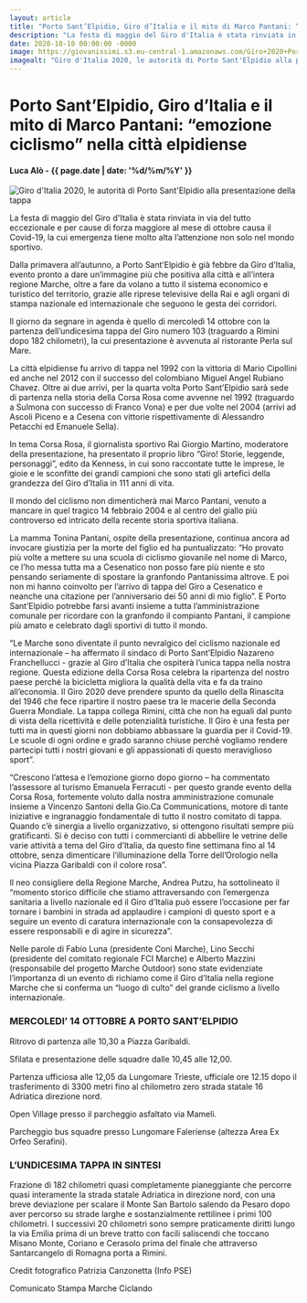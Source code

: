 ```yaml
---
layout: article
title: "Porto Sant’Elpidio, Giro d’Italia e il mito di Marco Pantani: “emozione ciclismo” nella città elpidiense"
description: "La festa di maggio del Giro d'Italia è stata rinviata in via del tutto eccezionale e per cause di forza maggiore al mese di ottobre causa il Covid-19, la cui emergenza tiene molto alta l’attenzione non solo nel mondo sportivo."
date: 2020-10-10 00:00:00 -0000
image: https://giovanissimi.s3.eu-central-1.amazonaws.com/Giro+2020+Porto+Sant'Elpidio+autorit%C3%A0.jpeg
imagealt: "Giro d'Italia 2020, le autorità di Porto Sant'Elpidio alla presentazione della tappa"
---
```


# Porto Sant’Elpidio, Giro d’Italia e il mito di Marco Pantani: “emozione ciclismo” nella città elpidiense

#### Luca Alò - {{ page.date | date: '%d/%m/%Y' }}

![Giro d'Italia 2020, le autorità di Porto Sant'Elpidio alla presentazione della tappa](https://giovanissimi.s3.eu-central-1.amazonaws.com/Giro+2020+Porto+Sant'Elpidio+autorit%C3%A0.jpeg)

La festa di maggio del Giro d'Italia è stata rinviata in via del tutto eccezionale e per cause di forza maggiore al mese di ottobre causa il Covid-19, la cui emergenza tiene molto alta l’attenzione non solo nel mondo sportivo.

Dalla primavera all’autunno, a Porto Sant’Elpidio è già febbre da Giro d’Italia, evento pronto a dare un’immagine più che positiva alla città e all’intera regione Marche, oltre a fare da volano a tutto il sistema economico e turistico del territorio, grazie alle riprese televisive della Rai e agli organi di stampa nazionale ed internazionale che seguono le gesta dei corridori.

Il giorno da segnare in agenda è quello di mercoledì 14 ottobre con la partenza dell’undicesima tappa del Giro numero 103 (traguardo a Rimini dopo 182 chilometri), la cui presentazione è avvenuta al ristorante Perla sul Mare.

La città elpidiense fu arrivo di tappa nel 1992 con la vittoria di Mario Cipollini ed anche nel 2012 con il successo del colombiano Miguel Angel Rubiano Chavez. Oltre ai due arrivi, per la quarta volta Porto Sant’Elpidio sarà sede di partenza nella storia della Corsa Rosa come avvenne nel 1992 (traguardo a Sulmona con successo di Franco Vona) e per due volte nel 2004 (arrivi ad Ascoli Piceno e a Cesena con vittorie rispettivamente di Alessandro Petacchi ed Emanuele Sella).

In tema Corsa Rosa, il giornalista sportivo Rai Giorgio Martino, moderatore della presentazione, ha presentato il proprio libro “Giro! Storie, leggende, personaggi”, edito da Kenness, in cui sono raccontate tutte le imprese, le gioie e le sconfitte dei grandi campioni che sono stati gli artefici della grandezza del Giro d’Italia in 111 anni di vita.

Il mondo del ciclismo non dimenticherà mai Marco Pantani, venuto a mancare in quel tragico 14 febbraio 2004 e al centro del giallo più controverso ed intricato della recente storia sportiva italiana.

La mamma Tonina Pantani, ospite della presentazione, continua ancora ad invocare giustizia per la  morte del figlio ed ha puntualizzato: “Ho provato più volte a mettere su una scuola di ciclismo giovanile nel nome di Marco, ce l’ho messa tutta ma a Cesenatico non posso fare più niente e sto pensando seriamente di spostare la granfondo Pantanissima altrove. E poi non mi hanno coinvolto per l’arrivo di tappa del Giro a Cesenatico e neanche una citazione per l’anniversario dei 50 anni di mio figlio”. E Porto Sant’Elpidio potrebbe farsi avanti insieme a tutta l’amministrazione comunale per ricordare con la granfondo il compianto Pantani, il campione più amato e celebrato dagli sportivi di tutto il mondo.

“Le Marche sono diventate il punto nevralgico del ciclismo nazionale ed internazionale – ha affermato il sindaco di Porto Sant’Elpidio Nazareno Franchellucci - grazie al Giro d’Italia che ospiterà l’unica tappa nella nostra regione. Questa edizione della Corsa Rosa celebra la ripartenza del nostro paese perché la bicicletta migliora la qualità della vita e fa da traino all’economia. Il Giro 2020 deve prendere spunto da quello della Rinascita del 1946 che fece ripartire il nostro paese tra le macerie della Seconda Guerra Mondiale. La tappa collega Rimini, città che non ha eguali dal punto di vista della ricettività e delle potenzialità turistiche. Il Giro è una festa per tutti ma in questi giorni non dobbiamo abbassare la guardia per il Covid-19. Le scuole di ogni ordine e grado saranno chiuse perché vogliamo rendere partecipi tutti i nostri giovani e gli appassionati di questo meraviglioso sport”.

“Crescono l’attesa e l’emozione giorno dopo giorno – ha commentato l’assessore al turismo Emanuela Ferracuti - per questo grande evento della Corsa Rosa, fortemente voluto dalla nostra amministrazione comunale insieme a Vincenzo Santoni della Gio.Ca Communications, motore di tante iniziative e ingranaggio fondamentale di tutto il nostro comitato di tappa. Quando c’è sinergia a livello organizzativo, si ottengono risultati sempre più gratificanti. Si è deciso con tutti i commercianti di abbellire le vetrine delle varie attività a tema del Giro d’Italia, da questo fine settimana fino al 14 ottobre, senza dimenticare l’illuminazione della Torre dell’Orologio nella vicina Piazza Garibaldi con il colore rosa”.

Il neo consigliere della Regione Marche, Andrea Putzu, ha sottolineato il “momento storico difficile che stiamo attraversando con l’emergenza sanitaria a livello nazionale ed il Giro d’Italia può essere l’occasione per far tornare i bambini in strada ad applaudire i campioni di questo sport e a seguire un evento di caratura internazionale con la consapevolezza di essere responsabili e di agire in sicurezza”.

Nelle parole di Fabio Luna (presidente Coni Marche), Lino Secchi (presidente del comitato regionale FCI Marche) e Alberto Mazzini (responsabile del progetto Marche Outdoor) sono state  evidenziate l’importanza di un evento di richiamo come il Giro d’Italia nella regione Marche che si conferma un “luogo di culto” del grande ciclismo a livello internazionale.

### MERCOLEDI’ 14 OTTOBRE A PORTO SANT’ELPIDIO

Ritrovo di partenza alle 10,30 a Piazza Garibaldi.

Sfilata e presentazione delle squadre dalle 10,45 alle 12,00.

Partenza ufficiosa alle 12,05 da Lungomare Trieste, ufficiale ore 12.15 dopo il trasferimento di 3300 metri fino al chilometro zero strada statale 16 Adriatica direzione nord.

Open Village presso il parcheggio asfaltato via Mameli.

Parcheggio bus squadre presso Lungomare Faleriense (altezza Area Ex Orfeo Serafini).

### L’UNDICESIMA TAPPA IN SINTESI

Frazione di 182 chilometri quasi completamente pianeggiante che percorre quasi interamente la strada statale Adriatica in direzione nord, con una breve deviazione per scalare il Monte San Bartolo salendo da Pesaro dopo aver percorso su strade larghe e sostanzialmente rettilinee i primi 100 chilometri. I successivi 20 chilometri sono sempre praticamente diritti lungo la via Emilia prima di un breve tratto con facili saliscendi che toccano Misano Monte, Coriano e Cerasolo prima del finale che attraverso Santarcangelo di Romagna porta a Rimini.

Credit fotografico Patrizia Canzonetta (Info PSE)

Comunicato Stampa Marche Ciclando